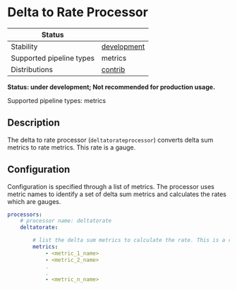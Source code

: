 # Delta to Rate Processor

| Status                   |               |
|--------------------------|---------------|
| Stability                | [development] |
| Supported pipeline types | metrics       |
| Distributions            | [contrib]     |

**Status: under development; Not recommended for production usage.**

Supported pipeline types: metrics

## Description

The delta to rate processor (`deltatorateprocessor`) converts delta sum metrics to rate metrics. This rate is a gauge. 

## Configuration

Configuration is specified through a list of metrics. The processor uses metric names to identify a set of delta sum metrics and calculates the rates which are gauges.

```yaml
processors:
    # processor name: deltatorate
    deltatorate:

        # list the delta sum metrics to calculate the rate. This is a required field.
        metrics:
            - <metric_1_name>
            - <metric_2_name>
            .
            .
            - <metric_n_name>
```

[development]: https://github.com/open-telemetry/opentelemetry-collector#development
[contrib]:https://github.com/open-telemetry/opentelemetry-collector-releases/tree/main/distributions/otelcol-contrib
